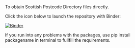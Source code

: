 #
To obtain Scottish Postcode Directory files directly.


Click the icon below to launch the repository with Binder:


[![Binder](https://mybinder.org/badge_logo.svg)](https://mybinder.org/v2/gh/Gerald-Leung/SPD/HEAD)

If you run into any problems with the packages, use pip install packagename in terminal to fullfill the requirements.
